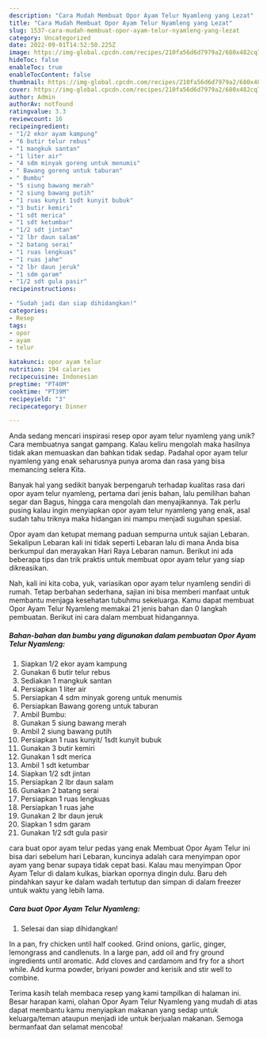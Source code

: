 ```yaml
---
description: "Cara Mudah Membuat Opor Ayam Telur Nyamleng yang Lezat"
title: "Cara Mudah Membuat Opor Ayam Telur Nyamleng yang Lezat"
slug: 1537-cara-mudah-membuat-opor-ayam-telur-nyamleng-yang-lezat
category: Uncategorized
date: 2022-09-01T14:52:50.225Z
image: https://img-global.cpcdn.com/recipes/210fa56d6d7979a2/680x482cq70/opor-ayam-telur-nyamleng-foto-resep-utama.jpg
hideToc: false
enableToc: true
enableTocContent: false
thumbnail: https://img-global.cpcdn.com/recipes/210fa56d6d7979a2/680x482cq70/opor-ayam-telur-nyamleng-foto-resep-utama.jpg
cover: https://img-global.cpcdn.com/recipes/210fa56d6d7979a2/680x482cq70/opor-ayam-telur-nyamleng-foto-resep-utama.jpg
author: Admin
authorAv: notfound
ratingvalue: 3.3
reviewcount: 16
recipeingredient:
- "1/2 ekor ayam kampung"
- "6 butir telur rebus"
- "1 mangkuk santan"
- "1 liter air"
- "4 sdm minyak goreng untuk menumis"
- " Bawang goreng untuk taburan"
- " Bumbu"
- "5 siung bawang merah"
- "2 siung bawang putih"
- "1 ruas kunyit 1sdt kunyit bubuk"
- "3 butir kemiri"
- "1 sdt merica"
- "1 sdt ketumbar"
- "1/2 sdt jintan"
- "2 lbr daun salam"
- "2 batang serai"
- "1 ruas lengkuas"
- "1 ruas jahe"
- "2 lbr daun jeruk"
- "1 sdm garam"
- "1/2 sdt gula pasir"
recipeinstructions:

- "Sudah jadi dan siap dihidangkan!"
categories:
- Resep
tags:
- opor
- ayam
- telur

katakunci: opor ayam telur 
nutrition: 194 calories
recipecuisine: Indonesian
preptime: "PT40M"
cooktime: "PT39M"
recipeyield: "3"
recipecategory: Dinner

---
```





Anda sedang mencari inspirasi resep opor ayam telur nyamleng yang unik? Cara membuatnya sangat gampang. Kalau keliru mengolah maka hasilnya tidak akan memuaskan dan bahkan tidak sedap. Padahal opor ayam telur nyamleng yang enak seharusnya punya aroma dan rasa yang bisa memancing selera Kita.





Banyak hal yang sedikit banyak berpengaruh terhadap kualitas rasa dari opor ayam telur nyamleng, pertama dari jenis bahan, lalu pemilihan bahan segar dan Bagus, hingga cara mengolah dan menyajikannya. Tak perlu pusing kalau ingin menyiapkan opor ayam telur nyamleng yang enak,      asal sudah tahu triknya maka hidangan ini mampu menjadi suguhan spesial.














Opor ayam dan ketupat memang paduan sempurna untuk sajian Lebaran. Sekalipun Lebaran kali ini tidak seperti Lebaran lalu di mana Anda bisa berkumpul dan merayakan Hari Raya Lebaran namun. Berikut ini ada beberapa tips dan trik praktis untuk membuat opor ayam telur yang siap dikreasikan.






Nah, kali ini kita coba, yuk, variasikan opor ayam telur nyamleng sendiri di rumah. Tetap berbahan sederhana, sajian ini bisa memberi manfaat untuk membantu menjaga kesehatan tubuhmu sekeluarga. Kamu dapat membuat Opor Ayam Telur Nyamleng memakai 21 jenis bahan dan 0 langkah pembuatan. Berikut ini cara dalam membuat hidangannya.

<!--inarticleads1-->

##### Bahan-bahan dan bumbu yang digunakan dalam pembuatan Opor Ayam Telur Nyamleng:

1. Siapkan 1/2 ekor ayam kampung
1. Gunakan 6 butir telur rebus
1. Sediakan 1 mangkuk santan
1. Persiapkan 1 liter air
1. Persiapkan 4 sdm minyak goreng untuk menumis
1. Persiapkan  Bawang goreng untuk taburan
1. Ambil  Bumbu:
1. Gunakan 5 siung bawang merah
1. Ambil 2 siung bawang putih
1. Persiapkan 1 ruas kunyit/ 1sdt kunyit bubuk
1. Gunakan 3 butir kemiri
1. Gunakan 1 sdt merica
1. Ambil 1 sdt ketumbar
1. Siapkan 1/2 sdt jintan
1. Persiapkan 2 lbr daun salam
1. Gunakan 2 batang serai
1. Persiapkan 1 ruas lengkuas
1. Persiapkan 1 ruas jahe
1. Gunakan 2 lbr daun jeruk
1. Siapkan 1 sdm garam
1. Gunakan 1/2 sdt gula pasir


cara buat opor ayam telur pedas yang enak Membuat Opor Ayam Telur ini bisa dari sebelum hari Lebaran, kuncinya adalah cara menyimpan opor ayam yang benar supaya tidak cepat basi. Kalau mau menyimpan Opor Ayam Telur di dalam kulkas, biarkan opornya dingin dulu. Baru deh pindahkan sayur ke dalam wadah tertutup dan simpan di dalam freezer untuk waktu yang lebih lama. 

<!--inarticleads2-->

##### Cara buat Opor Ayam Telur Nyamleng:


1. Selesai dan siap dihidangkan!

In a pan, fry chicken until half cooked. Grind onions, garlic, ginger, lemongrass and candlenuts. In a large pan, add oil and fry ground ingredients until aromatic. Add cloves and cardamom and fry for a short while. Add kurma powder, briyani powder and kerisik and stir well to combine. 

Terima kasih telah membaca resep yang kami tampilkan di halaman ini. Besar harapan kami, olahan Opor Ayam Telur Nyamleng yang mudah di atas dapat membantu kamu menyiapkan makanan yang sedap untuk keluarga/teman ataupun menjadi ide untuk berjualan makanan. Semoga bermanfaat dan selamat mencoba!
